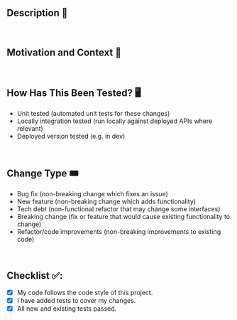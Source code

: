 <!--- Provide a general summary of your changes in the Title above 🚀 -->
<!--- Ensure your PR title matches our commit message format (see more at https://www.conventionalcommits.org/en/v1.0.0/), e.g. feat(neon-123): summary of all my changes -->

## Description 💬
<!--- Describe your changes in detail -->

<br>

## Motivation and Context 💪
<!--- Why is this change required? What problem does it solve? -->
<!--- If it fixes an open issue, please link to the JIRA here eg. NEON-123 -->

<br>

<!---## Screenshots 🌄 -->
 <!---For UI work, provide screenshots of your changes. Remove this section if not relevant -->

<!---<br> -->

## How Has This Been Tested? 🖥️
<!--- Please describe in detail how you tested your changes -->
<!--- Include details of your testing environment, and the tests you ran -->
<!--- how your change affects other areas of the code, etc. -->

- Unit tested (automated unit tests for these changes)
- Locally integration tested (run locally against deployed APIs where relevant)
- Deployed version tested (e.g. in dev)

<br>

## Change Type 🎟️
<!--- What types of changes does your code introduce? Remove all options that aren't relevant. -->

- Bug fix (non-breaking change which fixes an issue)
- New feature (non-breaking change which adds functionality)
- Tech debt (non-functional refactor that may change some interfaces)
- Breaking change (fix or feature that would cause existing functionality to change)
- Refactor/code improvements (non-breaking improvements to existing code)

<br>

## Checklist ✅:
<!--- Go over all the following points, and check all the boxes that apply. -->
<!--- If you're unsure about any of these, don't hesitate to ask. We're here to help! -->

- [x] My code follows the code style of this project.
- [x] I have added tests to cover my changes.
- [x] All new and existing tests passed.
<!---- [ ] (Softphone Only) JAWS screen reader support/accessibility added -->
